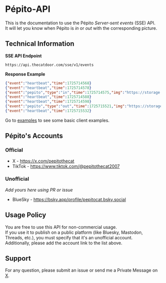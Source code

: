 # Pépito-API

This is the documentation to use the Pépito *Server-sent events* (SSE) API.  
It will let you know when Pépito is *in* or *out* with the corresponding picture.

## Technical Information

**SSE API Endpoint**

````
https://api.thecatdoor.com/sse/v1/events
````

**Response Example**
```json
{"event":"heartbeat","time":1725714568}
{"event":"heartbeat","time":1725714578}
{"event":"pepito","type":"in","time":1725714575,"img":"https://storage.thecatdoor.com/assets/1725714575-in-799154526.jpg"}
{"event":"heartbeat","time":1725714588}
{"event":"heartbeat","time":1725714598}
{"event":"pepito","type":"out","time":1725715521,"img":"https://storage.thecatdoor.com/assets/1725715521-in-722148161.jpg"}
{"event":"heartbeat","time":1725715532}
```

Go to [examples](./examples) to see some basic client examples.

## Pépito's Accounts

### Official

* X - https://x.com/pepitothecat
* TikTok - https://www.tiktok.com/@pepitothecat2007

### Unofficial

*Add yours here using PR or issue*
* BlueSky - https://bsky.app/profile/pepitocat.bsky.social

## Usage Policy

You are free to use this API for non-commercial usage.  
If you use it to publish on a public platform (like Bluesky, Mastodon, Threads, etc.), you must specify that it's an unofficial account.  
Additionally, please add the account link to the list above.

## Support

For any question, please submit an issue or send me a Private Message on [X](https://x.com/pepitothecat).
